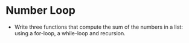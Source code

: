 # Number Loop
- Write three functions that compute the sum of the numbers in a list: using a for-loop, a while-loop and recursion.
